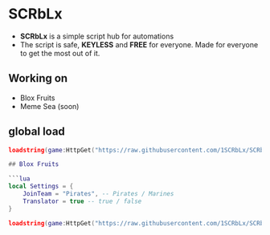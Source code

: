 # SCRbLx

- **SCRbLx** is a simple script hub for automations
- The script is safe, **KEYLESS** and **FREE** for everyone. Made for everyone to get the most out of it.

## Working on

- Blox Fruits
- Meme Sea (soon)

## global load

```lua
loadstring(game:HttpGet("https://raw.githubusercontent.com/1SCRbLx/SCRbLx/main/Main.luau"))()

## Blox Fruits

```lua
local Settings = {
    JoinTeam = "Pirates", -- Pirates / Marines
    Translator = true -- true / false
}

loadstring(game:HttpGet("https://raw.githubusercontent.com/1SCRbLx/SCRbLx/main/Main.luau"))()
